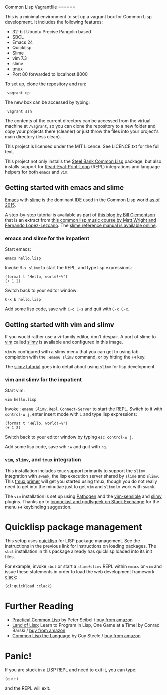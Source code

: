 Common Lisp Vagrantfile ======

This is a minimal environment to set up a vagrant box for Common Lisp development.
It includes the following features:
* 32-bit Ubuntu Precise Pangolin based
* SBCL
* Emacs 24
* Quicklisp
* Slime
* vim 7.3
* slimv
* tmux
* Port 80 forwarded to localhost:8000

To set up, clone the repository and run:

     vagrant up

The new box can be accessed by typing:

     vagrant ssh

The contents of the current directory can be accessed from the virtual machine at `/vagrant`, so you can clone the repository to a new folder and copy your projects there (cleaner) or just throw the files into your project's main directory (less clean).

This project is licensed under the MIT Licence. See LICENCE.txt for the full text.

This project not only installs the [Steel Bank Common Lisp](http://www.sbcl.org/) package, but also installs support for [Read-Eval-Print-Loop](https://en.wikipedia.org/wiki/Read%E2%80%93eval%E2%80%93print_loop) (REPL) integrations and language helpers for both `emacs` and `vim`.

Getting started with emacs and slime
----
[Emacs](https://www.gnu.org/software/emacs/) with [slime](https://common-lisp.net/project/slime/) is the dominant IDE used in the Common Lisp world [as of 2015](http://eudoxia.me/article/common-lisp-sotu-2015/).

A step-by-step tutorial is available as part of [this blog by Bill Clementson](https://web.archive.org/web/20130718152035/http://bc.tech.coop/blog/050501.html) that is an extract from [this common lisp music course by Matt Wright and Fernando Lopez-Lezcano](https://web.archive.org/web/20061208063908/http://ccrma.stanford.edu/courses/220b/intro/220b-environment-tutorial.html).  The [slime reference manual is available online](https://common-lisp.net/project/slime/doc/html/index.html#Top).

### emacs and slime for the impatient

Start emacs:

    emacs hello.lisp

Invoke `M-x slime` to start the REPL, and type lisp expressions: 

    (format t "Hello, world!~%")
    (+ 1 2)

Switch back to your editor window:

    C-x b hello.lisp

Add some lisp code, save wih `C-c C-s` and quit with `C-c C-x`.

Getting started with vim and slimv
----
If you would rather use a vi-family editor, don't despair. A port of slime to [vim](http://www.vim.org/) called [slimv](https://github.com/kovisoft/slimv) is available and configured in this image. 

`vim` is configured with a slimv menu that you can get to using tab completion with the `:emenu slimv` command, or by hitting the `F4` key. 

The [slimv tutorial](http://kovisoft.bitbucket.org/tutorial.html) goes into detail about using `slimv` for lisp development.

### vim and slimv for the impatient

Start vim:

    vim hello.lisp

Invoke `:emenu Slimv.Repl.Connect-Server` to start the REPL. Switch to it with `control-w j`, enter insert mode with `i` and type lisp expressions: 

    (format t "Hello, world!~%")
    (+ 1 2)

Switch back to your editor window by typing `esc control-w j`.

Add some lisp code, save wih `:w` and quit with `:q`.

### `vim`, `slimv`, and `tmux` integration
This installation includes `tmux` support primarily to support the `slimv` integration with `swank`, the lisp execution server shared by `slime` and `slimv`.  This [tmux primer](https://danielmiessler.com/study/tmux/) will get you started using tmux, though you do not really need to get into the minutiae just to get `vim` and `slime` to work with `swank`.

The `vim` installation is set up using [Pathogen](https://github.com/tpope/vim-pathogen) and the [vim-sensible](https://github.com/tpope/vim-sensible) and [slimv](https://github.com/kovisoft/slimv) plugins.  Thanks go to [iconoclast and godlygeek on Stack Exchange](http://unix.stackexchange.com/a/57911) for the menu `F4` keybinding suggestion.

Quicklisp package management
====
This setup uses [quicklisp](https://www.quicklisp.org/beta/) for LISP package management. See the instructions in the previous link for instructions on loading packages. The `sbcl` installation in this package already has quicklisp loaded into its init files. 

For example, invoke `sbcl` or start a `slime`/`slimv` REPL within `emacs` or `vim` and issue these statements in order to load the web development framework [clack](http://clacklisp.org/):

    (ql:quickload :clack)

Further Reading
====

* [Practical Common Lisp](http://www.gigamonkeys.com/book/) by Peter Seibel / [buy from amazon](http://www.amazon.com/Practical-Common-Lisp-Peter-Seibel/dp/1590592395)
* [Land of Lisp](http://landoflisp.com/): Learn to Program in Lisp, One Game at a Time! by Conrad Barski / [buy from amazon](http://www.amazon.com/Land-Lisp-Learn-Program-Game/dp/1593272812)
* [Common Lisp the Language](https://www.cs.cmu.edu/Groups/AI/html/cltl/cltl2.html) by Guy Steele / [buy from amazon](http://www.amazon.com/Common-LISP-Language-Second-Edition/dp/1555580416) 

Panic!
====
If you are stuck in a LISP REPL and need to exit it, you can type:

    (quit)

and the REPL will exit.
    
